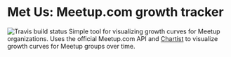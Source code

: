 # Met Us: Meetup.com growth tracker
![Travis build status](https://travis-ci.org/anyweez/metus.svg)
Simple tool for visualizing growth curves for Meetup organizations. Uses the official Meetup.com API and [Chartist](https://gionkunz.github.io/chartist-js/) to visualize growth curves for Meetup groups over time.
